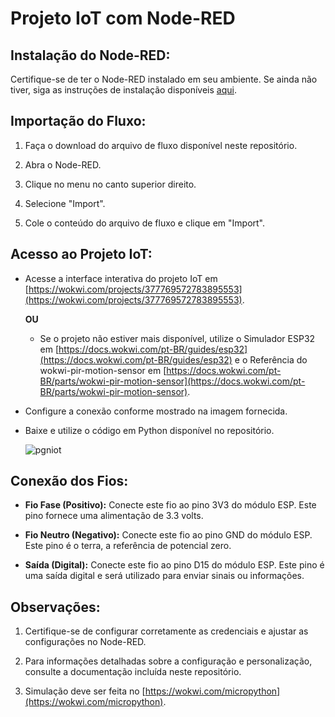
# Projeto IoT com Node-RED

## Instalação do Node-RED:

Certifique-se de ter o Node-RED instalado em seu ambiente. Se ainda não tiver, siga as instruções de instalação disponíveis [aqui](https://nodered.org/docs/getting-started/installation).

## Importação do Fluxo:

1. Faça o download do arquivo de fluxo disponível neste repositório.

2. Abra o Node-RED.

3. Clique no menu no canto superior direito.

4. Selecione "Import".

5. Cole o conteúdo do arquivo de fluxo e clique em "Import".

## Acesso ao Projeto IoT:

- Acesse a interface interativa do projeto IoT em [https://wokwi.com/projects/377769572783895553](https://wokwi.com/projects/377769572783895553).

   **OU**

  - Se o projeto não estiver mais disponível, utilize o Simulador ESP32 em [https://docs.wokwi.com/pt-BR/guides/esp32](https://docs.wokwi.com/pt-BR/guides/esp32) e o Referência do wokwi-pir-motion-sensor em [https://docs.wokwi.com/pt-BR/parts/wokwi-pir-motion-sensor](https://docs.wokwi.com/pt-BR/parts/wokwi-pir-motion-sensor).

- Configure a conexão conforme mostrado na imagem fornecida.
  
- Baixe e utilize o código em Python disponível no repositório.

  ![pgniot](https://github.com/lucasbatista001/Projeto-IOT/assets/111438250/774296d5-572e-47a4-aaf2-6b187b3e1051)
  
## Conexão dos Fios:

- **Fio Fase (Positivo):** Conecte este fio ao pino 3V3 do módulo ESP. Este pino fornece uma alimentação de 3.3 volts.

- **Fio Neutro (Negativo):** Conecte este fio ao pino GND do módulo ESP. Este pino é o terra, a referência de potencial zero.

- **Saída (Digital):** Conecte este fio ao pino D15 do módulo ESP. Este pino é uma saída digital e será utilizado para enviar sinais ou informações.


## Observações:

1. Certifique-se de configurar corretamente as credenciais e ajustar as configurações no Node-RED.

2. Para informações detalhadas sobre a configuração e personalização, consulte a documentação incluída neste repositório.

3. Simulação deve ser feita no [https://wokwi.com/micropython](https://wokwi.com/micropython).

   
